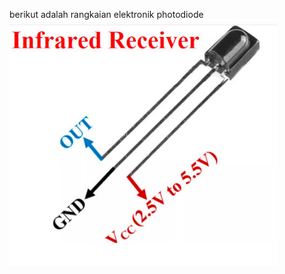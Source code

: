berikut adalah rangkaian elektronik photodiode
![2a377af013650061613245923dd3f994.png](../../../../_resources/2a377af013650061613245923dd3f994.png)

